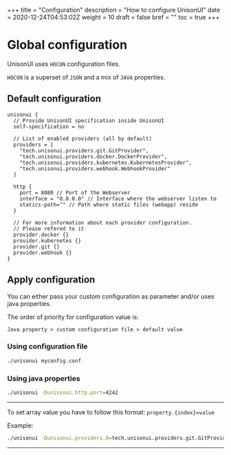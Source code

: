 +++
title = "Configuration"
description = "How to configure UnisonUI"
date = 2020-12-24T04:53:02Z
weight = 10
draft = false
bref = ""
toc = true
+++

# Global configuration

UnisonUI uses `HOCON` configuration files.

`HOCON` is a superset of `JSON` and a mix of `JAVA` properties.

## Default configuration

```hocon
unisonui {
  // Provide UnisonUI specification inside UnisonUI
  self-specification = no

  // List of enabled providers (all by default)
  providers = [
    "tech.unisonui.providers.git.GitProvider",
    "tech.unisonui.providers.docker.DockerProvider",
    "tech.unisonui.providers.kubernetes.KubernetesProvider",
    "tech.unisonui.providers.webhook.WebhookProvider"
  ]

  http {
    port = 8080 // Port of the Webserver
    interface = "0.0.0.0" // Interface where the webserver listen to
    statics-path="" // Path where static files (webapp) reside
  }

  // For more information about each provider configuration.
  // Please refered to it
  provider.docker {}
  provider.kubernetes {}
  provider.git {}
  provider.webhook {}
}
```

## Apply configuration

You can either pass your custom configuration as parameter
and/or uses java properties.

The order of priority for configuration value is:

```
Java property > custom configuration file > default value
```

### Using configuration file

```sh
./unisonui myconfig.conf
```

### Using java properties

```sh
./unisonui -Dunisonui.http.port=4242
```

-----
To set array value you have to follow this format: `property.{index}=value`

Example:

```sh
./unisonui -Dunisonui.providers.0=tech.unisonui.providers.git.GitProvider -Dunisonui.providers.1=tech.unisonui.providers.git.WebhookProvider
```

-----
